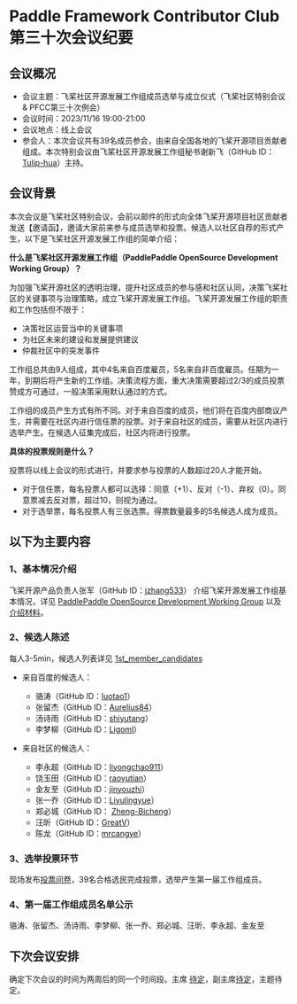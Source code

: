 # Paddle Framework Contributor Club 第三十次会议纪要

## 会议概况

- 会议主题：飞桨社区开源发展工作组成员选举与成立仪式（飞桨社区特别会议 & PFCC第三十次例会）
- 会议时间：2023/11/16 19:00-21:00
- 会议地点：线上会议
- 参会人：本次会议共有39名成员参会，由来自全国各地的飞桨开源项目贡献者组成。本次特别会议由飞桨社区开源发展工作组秘书谢新飞（GitHub ID：[Tulip-hua](https://github.com/Tulip-hua)）主持。


## 会议背景

本次会议是飞桨社区特别会议，会前以邮件的形式向全体飞桨开源项目社区贡献者发送【邀请函】，邀请大家前来参与成员选举和投票。候选人以社区自荐的形式产生，以下是飞桨社区开源发展工作组的简单介绍：

**什么是飞桨社区开源发展工作组（PaddlePaddle OpenSource Development Working Group）？**

为加强飞桨开源社区的透明治理，提升社区成员的参与感和社区认同，决策飞桨社区的关键事项与治理策略，成立飞桨开源发展工作组。飞桨开源发展工作组的职责和工作包括但不限于：
* 决策社区运营当中的关键事项
* 为社区未来的建设和发展提供建议
* 仲裁社区中的突发事件

工作组总共由9人组成，其中4名来自百度雇员，5名来自非百度雇员。任期为一年，到期后将产生新的工作组。决策流程方面，重大决策需要超过2/3的成员投票赞成方可通过，一般决策采用默认通过的方式。

工作组的成员产生方式有所不同。对于来自百度的成员，他们将在百度内部商议产生，并需要在社区内进行信任票的投票。对于来自社区的成员，需要从社区内进行选举产生。在候选人征集完成后，社区内将进行投票。

**具体的投票规则是什么？**

投票将以线上会议的形式进行，并要求参与投票的人数超过20人才能开始。

* 对于信任票，每名投票人都可以选择：同意（+1）、反对（-1）、弃权（0）。同意票减去反对票，超过10，则视为通过。
* 对于选举票，每名投票人有三张选票。得票数量最多的5名候选人成为成员。


## 以下为主要内容

### 1、基本情况介绍

飞桨开源产品负责人张军（GitHub ID：[jzhang533](https://github.com/jzhang533)） 介绍飞桨开源发展工作组基本情况，详见 [PaddlePaddle OpenSource Development Working Group](https://github.com/PaddlePaddle/community/tree/master/pposdwg) 以及 [介绍材料](https://www.canva.cn/design/DAFzuXdkbeA/n6_WqVzLhnqM1PzQgry9VQ/view?utm_content=DAFzuXdkbeA&utm_campaign=designshare&utm_medium=link&utm_source=editor)。

### 2、候选人陈述

每人3-5min，候选人列表详见 [1st_member_candidates](https://github.com/PaddlePaddle/community/blob/master/pposdwg/1st_member_candidates.md)

- 来自百度的候选人：
  - 骆涛（GitHub ID：[luotao1](https://github.com/luotao1)）
  - 张留杰（GitHub ID：[Aurelius84](https://github.com/Aurelius84)）
  - 汤诗雨（GitHub ID：[shiyutang](https://github.com/shiyutang)）
  - 李梦柳（GitHub ID：[Ligoml](https://github.com/Ligoml)）

- 来自社区的候选人：
  - 李永超（GitHub ID：[liyongchao911](https://github.com/liyongchao911)）
  - 饶玉田（GitHub ID：[raoyutian](https://github.com/raoyutian)）
  - 金友至（GitHub ID：[jinyouzhi](https://github.com/jinyouzhi)）
  - 张一乔（GitHub ID：[Liyulingyue](https://github.com/Liyulingyue)）
  - 郑必城（GitHub ID： [Zheng-Bicheng](https://github.com/Zheng-Bicheng)）
  - 汪昕（GitHub ID：[GreatV](https://github.com/GreatV)）
  - 陈龙（GitHub ID：[mrcangye](https://github.com/mrcangye)）

### 3、选举投票环节

现场发布[投票问卷](https://tp.wjx.top/vm/Qq0RTrU.aspx)，39名合格选民完成投票，选举产生第一届工作组成员。


### 4、第一届工作组成员名单公示

骆涛、张留杰、汤诗雨、李梦柳、张一乔、郑必城、汪昕、李永超、金友至


## 下次会议安排

确定下次会议的时间为两周后的同一个时间段。主席 [待定]()，副主席[待定]()，主题待定。

